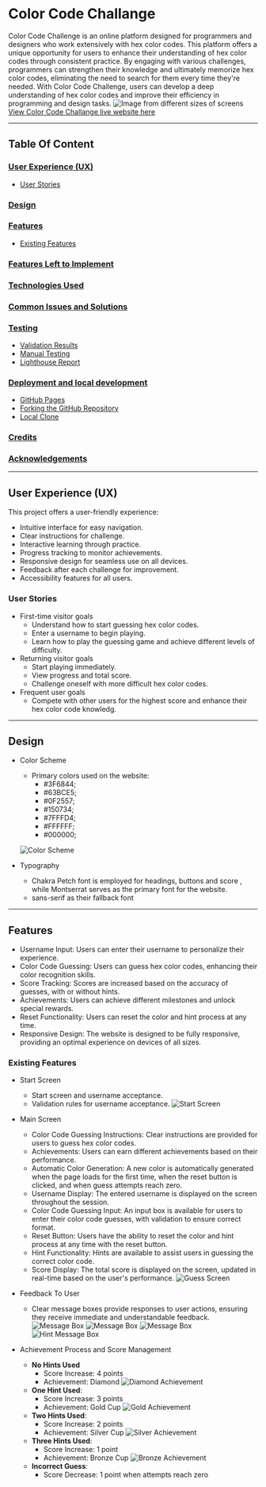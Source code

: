 # Color Code Challange
Color Code Challenge is an online platform designed for programmers and designers who work extensively with hex color codes. This platform offers a unique opportunity for users to enhance their understanding of hex color codes through consistent practice. By engaging with various challenges, programmers can strengthen their knowledge and ultimately memorize hex color codes, eliminating the need to search for them every time they're needed. With Color Code Challenge, users can develop a deep understanding of hex color codes and improve their efficiency in programming and design tasks.
![Image from different sizes of screens](/assets/images/color-code-ch.png)
[View Color Code Challange live website here](https://ci-mustafa.github.io/Color-Code-Challenge/)

- - - 
## Table Of Content
### [User Experience (UX)](#user-experience-ux-1)
* [User Stories](#user-stories)
### [Design](#design-1)
### [Features](#features-1)
* [Existing Features](#existing-features)
### [Features Left to Implement](#features-left-to-implement-1)
### [Technologies Used](#technologies-used-1)
### [Common Issues and Solutions](#Common-Issues-and-Solutions-1)
### [Testing](#testing-1)
* [Validation Results](#validation-results)
* [Manual Testing](#manual-testing)
* [Lighthouse Report](#lighthouse-report)
### [Deployment and local development](#deployment-and-local-development-1)
* [GitHub Pages](#github-pages)
* [Forking the GitHub Repository](#forking-the-github-repository)
* [Local Clone](#local-clone)
### [Credits](#credits-1)
### [Acknowledgements](#acknowledgements-1)
---
## User Experience (UX)

This project offers a user-friendly experience:
   * Intuitive interface for easy navigation.
   * Clear instructions for challenge.
   * Interactive learning through practice.
   * Progress tracking to monitor achievements.
   * Responsive design for seamless use on all devices.
   * Feedback after each challenge for improvement.
   * Accessibility features for all users.

### User Stories

   * First-time visitor goals
      * Understand how to start guessing hex color codes.
      * Enter a username to begin playing.
      * Learn how to play the guessing game and achieve different levels of difficulty.
   * Returning visitor goals
      * Start playing immediately.
      * View progress and total score.
      * Challenge oneself with more difficult hex color codes.
   * Frequent user goals
      * Compete with other users for the highest score and enhance their hex color code knowledg.
- - -
## Design

   * Color Scheme
      * Primary colors used on the website:
         * #3F6844;
         * #63BCE5;
         * #0F2557;
         * #150734;
         * #7FFFD4;
         * #FFFFFF;
         * #000000;

      ![Color Scheme](/assets/images/colors.png)

   * Typography
      * Chakra Petch font is employed for headings, buttons and score , while Montserrat serves as the primary font for the website.
      * sans-serif as their fallback font

---
## Features

   * Username Input: Users can enter their username to personalize their experience.
   * Color Code Guessing: Users can guess hex color codes, enhancing their color recognition skills.
   * Score Tracking: Scores are increased based on the accuracy of guesses, with or without hints.
   * Achievements: Users can achieve different milestones and unlock special rewards.
   * Reset Functionality: Users can reset the color and hint process at any time.
   * Responsive Design: The website is designed to be fully responsive, providing an optimal experience on devices of all sizes.

### Existing Features

   * Start Screen 
      * Start screen and username acceptance.
      * Validation rules for username acceptance.
      ![Start Screen](assets/images/start-screen.png)
   
   * Main Screen
      * Color Code Guessing Instructions: Clear instructions are provided for users to guess hex color codes.
      * Achievements: Users can earn different achievements based on their performance.
      * Automatic Color Generation: A new color is automatically generated when the page loads for the first time, when the reset button is clicked, and when guess attempts reach zero.
      * Username Display: The entered username is displayed on the screen throughout the session.
      * Color Code Guessing Input: An input box is available for users to enter their color code guesses, with validation to ensure correct format.
      * Reset Button: Users have the ability to reset the color and hint process at any time with the reset button.
      * Hint Functionality: Hints are available to assist users in guessing the correct color code.
      * Score Display: The total score is displayed on the screen, updated in real-time based on the user's performance.
      ![Guess Screen](assets/images/guess-screen.png)

   * Feedback To User

      * Clear message boxes provide responses to user actions, ensuring they receive immediate and understandable feedback.
      ![Message Box](assets/images/message-box-show.png)
      ![Message Box](assets/images/message-box-show1.png)
      ![Message Box](assets/images/message-box-show2.png)
      ![Hint Message Box](assets/images/hint-proccess.png)
   
   * Achievement Process and Score Management

      * **No Hints Used**
         * Score Increase: 4 points
         * Achievement: Diamond
         ![Diamond Achievement](assets/images/diamond.png)
      * **One Hint Used**: 
         * Score Increase: 3 points
         * Achievement: Gold Cup
         ![Gold Achievement](assets/images/goldd.png)
      * **Two Hints Used**: 
         * Score Increase: 2 points
         * Achievement: Silver Cup
         ![Silver Achievement](assets/images/silverr.png)
      * **Three Hints Used**: 
         * Score Increase: 1 point
         * Achievement: Bronze Cup
         ![Bronze Achievement](assets/images/bronzee.png)
      * **Incorrect Guess**: 
         * Score Decrease: 1 point when attempts reach zero



